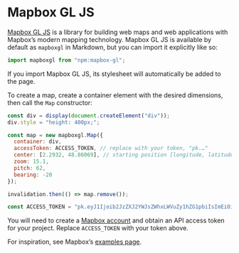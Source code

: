 # Mapbox GL JS

[Mapbox GL JS](https://docs.mapbox.com/mapbox-gl-js/guides/) is a library for building web maps and web applications with Mapbox’s modern mapping technology. Mapbox GL JS is available by default as `mapboxgl` in Markdown, but you can import it explicitly like so:

```js echo
import mapboxgl from "npm:mapbox-gl";
```

If you import Mapbox GL JS, its stylesheet will automatically be added to the page.

To create a map, create a container element with the desired dimensions, then call the `Map` constructor:

```js echo
const div = display(document.createElement("div"));
div.style = "height: 400px;";

const map = new mapboxgl.Map({
  container: div,
  accessToken: ACCESS_TOKEN, // replace with your token, "pk.…"
  center: [2.2932, 48.86069], // starting position [longitude, latitude]
  zoom: 15.1,
  pitch: 62,
  bearing: -20
});

invalidation.then(() => map.remove());
```

```js
const ACCESS_TOKEN = "pk.eyJ1Ijoib2JzZXJ2YWJsZWhxLWVuZy1hZG1pbiIsImEiOiJjbHMxaTBwdDkwYnRsMmpxeG12M2kzdWFvIn0.Ga6eIWP2YNQrEW4FzHRcTQ";
```

<div class="tip">You will need to create a <a href="https://account.mapbox.com/">Mapbox account</a> and obtain an API access token for your project. Replace <code>ACCESS_TOKEN</code> with your token above.</div>

For inspiration, see Mapbox’s [examples page](https://docs.mapbox.com/mapbox-gl-js/example/).
